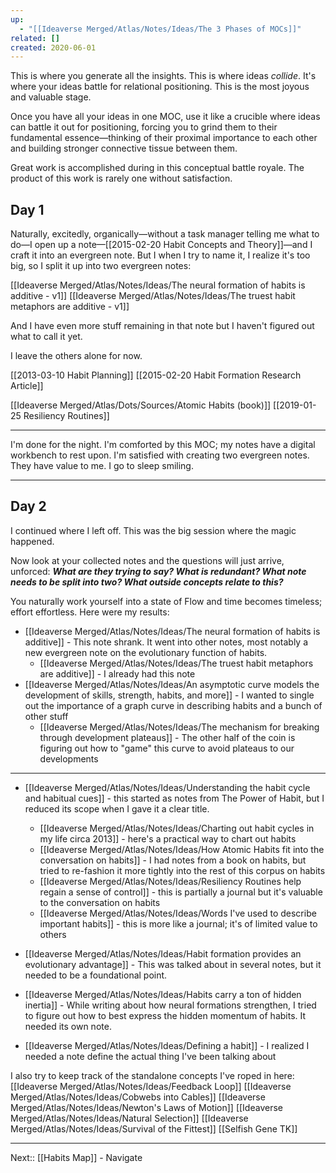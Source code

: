 ```yaml
---
up:
  - "[[Ideaverse Merged/Atlas/Notes/Ideas/The 3 Phases of MOCs]]"
related: []
created: 2020-06-01
---
```

This is where you generate all the insights. This is where ideas *collide*. It's where your ideas battle for relational positioning. This is the most joyous and valuable stage.

Once you have all your ideas in one MOC, use it like a crucible where ideas can battle it out for positioning, forcing you to grind them to their fundamental essence—thinking of their proximal importance to each other and building stronger connective tissue between them. 

Great work is accomplished during in this conceptual battle royale. The product of this work is rarely one without satisfaction.

## Day 1
Naturally, excitedly, organically—without a task manager telling me what to do—I open up a note—[[2015-02-20 Habit Concepts and Theory]]—and I craft it into an evergreen note. But I when I try to name it, I realize it's too big, so I split it up into two evergreen notes:

[[Ideaverse Merged/Atlas/Notes/Ideas/The neural formation of habits is additive - v1]]
[[Ideaverse Merged/Atlas/Notes/Ideas/The truest habit metaphors are additive - v1]]

And I have even more stuff remaining in that note but I haven't figured out what to call it yet.

I leave the others alone for now. 

[[2013-03-10 Habit Planning]]
[[2015-02-20 Habit Formation Research Article]]

[[Ideaverse Merged/Atlas/Dots/Sources/Atomic Habits (book)]]
[[2019-01-25 Resiliency Routines]]

---
I'm done for the night. I'm comforted by this MOC; my notes have a digital workbench to rest upon. I'm satisfied with creating two evergreen notes. They have value to me. I go to sleep smiling.

---
## Day 2
I continued where I left off. This was the big session where the magic happened.

Now look at your collected notes and the questions will just arrive, unforced: ***What are they trying to say? What is redundant? What note needs to be split into two? What outside concepts relate to this?*** 

You naturally work yourself into a state of Flow and time becomes timeless; effort effortless. Here were my results:

- [[Ideaverse Merged/Atlas/Notes/Ideas/The neural formation of habits is additive]] - This note shrank. It went into other notes, most notably a new evergreen note on the evolutionary function of habits.
	- [[Ideaverse Merged/Atlas/Notes/Ideas/The truest habit metaphors are additive]] - I already had this note
- [[Ideaverse Merged/Atlas/Notes/Ideas/An asymptotic curve models the development of skills, strength, habits, and more]] - I wanted to single out the importance of a graph curve in describing habits and a bunch of other stuff
	- [[Ideaverse Merged/Atlas/Notes/Ideas/The mechanism for breaking through development plateaus]] - The other half of the coin is figuring out how to "game" this curve to avoid plateaus to our developments

--- 
- [[Ideaverse Merged/Atlas/Notes/Ideas/Understanding the habit cycle and habitual cues]] - this started as notes from The Power of Habit, but I reduced its scope when I gave it a clear title.
	- [[Ideaverse Merged/Atlas/Notes/Ideas/Charting out habit cycles in my life circa 2013]] - here's a practical way to chart out habits
	- [[Ideaverse Merged/Atlas/Notes/Ideas/How Atomic Habits fit into the conversation on habits]] - I had notes from a book on habits, but tried to re-fashion it more tightly into the rest of this corpus on habits
	- [[Ideaverse Merged/Atlas/Notes/Ideas/Resiliency Routines help regain a sense of control]] - this is partially a journal but it's valuable to the conversation on habits
	- [[Ideaverse Merged/Atlas/Notes/Ideas/Words I've used to describe important habits]] - this is more like a journal; it's of limited value to others

- [[Ideaverse Merged/Atlas/Notes/Ideas/Habit formation provides an evolutionary advantage]] - This was talked about in several notes, but it needed to be a foundational point.
- [[Ideaverse Merged/Atlas/Notes/Ideas/Habits carry a ton of hidden inertia]] - While writing about how neural formations strengthen, I tried to figure out how to best express the hidden momentum of habits. It needed its own note.

- [[Ideaverse Merged/Atlas/Notes/Ideas/Defining a habit]] - I realized I needed a note define the actual thing I've been talking about

I also try to keep track of the standalone concepts I've roped in here:
[[Ideaverse Merged/Atlas/Notes/Ideas/Feedback Loop]]
[[Ideaverse Merged/Atlas/Notes/Ideas/Cobwebs into Cables]]
[[Ideaverse Merged/Atlas/Notes/Ideas/Newton's Laws of Motion]]
[[Ideaverse Merged/Atlas/Notes/Ideas/Natural Selection]]
[[Ideaverse Merged/Atlas/Notes/Ideas/Survival of the Fittest]]
[[Selfish Gene TK]]

---
Next:: [[Habits Map]] - Navigate